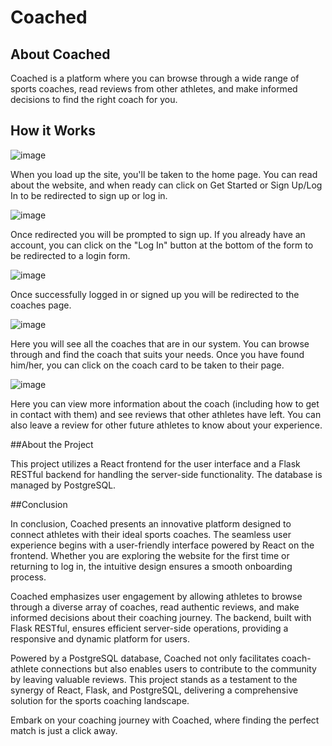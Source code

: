 # Coached

## About Coached 
Coached is a platform where you can browse through a wide range of sports coaches, read reviews from other athletes, and make informed decisions to find the right coach for you.

## How it Works
![image](https://github.com/Motty-har/phase-4-project/assets/126115373/43fbfe15-3a0c-4966-b279-fdaf95b32de2)

When you load up the site, you'll be taken to the home page. You can read about the website, and when ready can click on Get Started or Sign Up/Log In to be redirected to sign up or log in.

![image](https://github.com/Motty-har/phase-4-project/assets/126115373/38fc063a-ed89-4524-832c-027c566efb14)

Once redirected you will be prompted to sign up. If you already have an account, you can click on the "Log In" button at the bottom of the form to be redirected to a login form.

![image](https://github.com/Motty-har/phase-4-project/assets/126115373/e8224d17-7d07-489c-9f01-b992ce9968eb)

Once successfully logged in or signed up you will be redirected to the coaches page.

![image](https://github.com/Motty-har/phase-4-project/assets/126115373/a77fddbe-7cae-4472-adca-1341abcf7f83)

Here you will see all the coaches that are in our system. You can browse through and find the coach that suits your needs. Once you have found him/her, you can click on the coach card to be taken to their page.

![image](https://github.com/Motty-har/phase-4-project/assets/126115373/f4222aae-7069-4cbd-a33f-aa46dbbcce19)

Here you can view more information about the coach (including how to get in contact with them) and see reviews that other athletes have left. You can also leave a review for other future athletes to know about your experience. 


##About the Project

This project utilizes a React frontend for the user interface and a Flask RESTful backend for handling the server-side functionality. The database is managed by PostgreSQL.

##Conclusion

In conclusion, Coached presents an innovative platform designed to connect athletes with their ideal sports coaches. The seamless user experience begins with a user-friendly interface powered by React on the frontend. Whether you are exploring the website for the first time or returning to log in, the intuitive design ensures a smooth onboarding process.

Coached emphasizes user engagement by allowing athletes to browse through a diverse array of coaches, read authentic reviews, and make informed decisions about their coaching journey. The backend, built with Flask RESTful, ensures efficient server-side operations, providing a responsive and dynamic platform for users.

Powered by a PostgreSQL database, Coached not only facilitates coach-athlete connections but also enables users to contribute to the community by leaving valuable reviews. This project stands as a testament to the synergy of React, Flask, and PostgreSQL, delivering a comprehensive solution for the sports coaching landscape.

Embark on your coaching journey with Coached, where finding the perfect match is just a click away.
